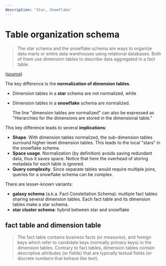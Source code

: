 ```yaml
---
description: 'Star, Snowflake'
---
```


# Table organization schema

> The star schema and the snowflake schema are ways to organize data marts or entire data warehouses using relational databases. Both of them use dimension tables to describe data aggregated in a fact table.

\([source](https://vertabelo.com/blog/data-warehouse-modeling-star-schema-vs-snowflake-schema/)\)

The key difference is the **normalization of dimension tables**.

* Dimension tables in a **star** schema are not normalized, while
* Dimension tables in a **snowflake** schema are normalized.

  The line "dimension tables are normalized" can also be expressed as "Hierarchies for the dimensions are stored in the dimensional table."

This key difference leads to several **implications**:

* **Shape**. With dimension tables normalized, the sub-dimension tables surround higher-level dimension tables. This leads to the local "stars" in the snowflake schema.
* **Space usage**. Normalization \(by definition\) avoids saving redundant data, thus it saves space. Notice that here the overhead of storing metadata for each table is ignored.
* **Query complexity**. Since separate tables would require multiple joins, queries for a snowflake schema can be complex.

There are lesser-known variants:

* **galaxy schema** \(a.k.a. Fact Constellation Schema\): multiple fact tables sharing several dimension tables. Each fact table and its dimension tables make a star schema.
* **star cluster schema**: hybrid between star and snowflake

## fact table and dimension table

> The fact table contains business facts \(or measures\), and foreign keys which refer to candidate keys \(normally primary keys\) in the dimension tables. Contrary to fact tables, dimension tables contain descriptive attributes \(or fields\) that are typically textual fields \(or discrete numbers that behave like text\).


